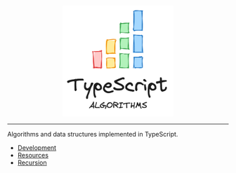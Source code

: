 <p align="center">
  <img src="./images/typescript-algorithms-logo.png" alt="typescript algorithms logo" width="50%"/>
</p>

---

Algorithms and data structures implemented in TypeScript.

-   [Development](docs/development.md)
-   [Resources](docs/resources.md)
-   [Recursion](docs/recursion.md)
